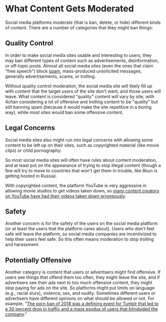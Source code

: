 # What Content Gets Moderated

Social media platforms moderate (that is ban, delete, or hide) different kinds of content. There are a number of categories that they might ban things:

## Quality Control
In order to make social media sites usable and interesting to users, they may ban different types of content such as advertisements, disinformation, or off-topic posts. Almost all social media sites (even the ones that claim "free speech") block [spam](https://en.wikipedia.org/wiki/Spamming), mass-produced unsolicited messages, generally advertisements, scams, or trolling.

Without quality control moderation, the social media site will likely fill up with content that the target users of the site don't want, and those users will leave. What content is considered "quality" content will vary by site, with 4chan considering a lot of offensive and trolling content to be "quality" but still banning spam (because it would make the site repetitive in a boring way), while most sites would ban some offensive content.

## Legal Concerns
Social media sites also might run into legal concerns with allowing some content to be left up on their sites, such as copyrighted material (like movie clips) or child pornography.

So most social media sites will often have rules about content moderation, and at least put on the appearance of trying to stop illegal content (though a few will try to move to countries that won't get them in trouble, like 8kun is getting hosted in Russia).

With copyrighted content, the platform YouTube is very aggressive in allowing movie studios to get videos taken down, so [many content creators on YouTube have had their videos taken down erroneously](https://www.theverge.com/2021/12/6/22820318/youtube-copyright-claims-transparency-report).

## Safety
Another concern is for the safety of the users on the social media platform (or at least the users that the platform cares about). Users who don't feel safe will leave the platform, so social media companies are incentivized to help their users feel safe. So this often means moderation to stop trolling and harassment.

## Potentially Offensive
Another category is content that users or advertisers might find offensive. If users see things that offend them too often, they might leave the site, and if advertisers see their ads next to too much offensive content, they might stop paying for ads on the site. So platforms might put limits on language (e.g., racial slurs), violence, sex, and nudity. Sometimes different users or advertisers have different opinions on what should be allowed or not. For example, "[The porn ban of 2018 was a defining event for Tumblr that led to a 30 percent drop in traffic and a mass exodus of users that blindsided the company](https://mashable.com/article/how-tumblr-lost-its-way)."
